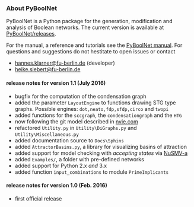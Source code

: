

### About PyBoolNet
PyBoolNet is a Python package for the generation, modification and analysis of Boolean networks.
The current version is available at [PyBoolNet/releases](http://github.com/hklarner/PyBoolNet/releases).

For the manual, a reference and tutorials see the [PyBoolNet manual](http://github.com/hklarner/PyBoolNet/releases).
For questions and suggestions do not hestitate to open issues or contact

 * hannes.klarner@fu-berlin.de (developer)
 * heike.siebert@fu-berlin.de

#### release notes for version 1.1 (July 2016)
- bugfix for the computation of the condensation graph
- added the parameter `LayoutEngine` to functions drawing STG type graphs. Possible engines: `dot,neato,fdp,sfdp,circo` and `twopi`
- added functions for the `sccgraph`, the `condensationgraph` and the `HTG`
- now following the git model described in [nvie.com](http://nvie.com/posts/a-successful-git-branching-model/)
- refactored `Utility.py` in `Utility\DiGraphs.py` and `Utility\Miscellaneous.py`
- added documentation source to `Docs\Sphins`
- added `AttractorBasins.py`, a library for visualizing basins of attraction
- added support for model checking with _accepting states_ via [NuSMV-a](https://github.com/hklarner/NuSMV-a)
- added `Examples/`, a folder with pre-defined networks
- added support for Python 2.x _and_ 3.x
- added function `input_combinations` to module `PrimeImplicants`

#### release notes for version 1.0 (Feb. 2016)
- first official release
